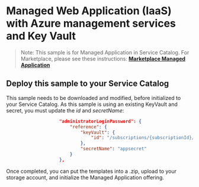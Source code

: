 # Managed Web Application (IaaS) with Azure management services and Key Vault

>Note: This sample is for Managed Application in Service Catalog. For Marketplace, please see these instructions:
[**Marketplace Managed Application**](/1-contribution-guide/marketplace.md#transitioning-to-marketplace)

## Deploy this sample to your Service Catalog

This sample needs to be downloaded and modified, before initialized to your Service Catalog.
As this sample is using an existing KeyVault and secret, you must update the *id* and *secretName*:

````json
                    "administratorLoginPassword": {
                        "reference": {
                            "keyVault": {
                                "id": "/subscriptions/{subscriptionId}/resourceGroups/{resourceGroupName}/providers/Microsoft.KeyVault/vaults/{keyVaultName}"
                            },
                            "secretName": "appsecret"
                        }
                    },
````

Once completed, you can put the templates into a .zip, upload to your storage account, and initialize the Managed Application offering.